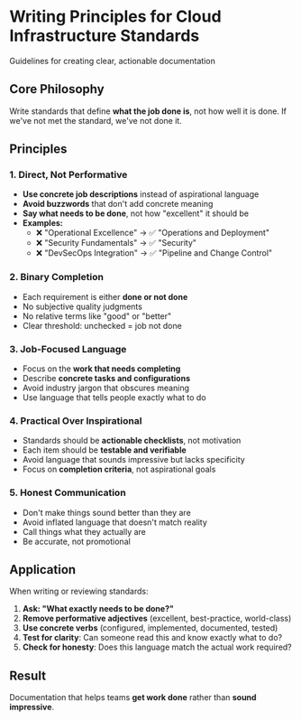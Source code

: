 # Writing Principles for Cloud Infrastructure Standards

Guidelines for creating clear, actionable documentation

## Core Philosophy

Write standards that define **what the job done is**, not how well it is done. If we've not met the standard, we've not done it.

## Principles

### 1. Direct, Not Performative

- **Use concrete job descriptions** instead of aspirational language
- **Avoid buzzwords** that don't add concrete meaning
- **Say what needs to be done**, not how "excellent" it should be
- **Examples:**
  - ❌ "Operational Excellence" → ✅ "Operations and Deployment"
  - ❌ "Security Fundamentals" → ✅ "Security"
  - ❌ "DevSecOps Integration" → ✅ "Pipeline and Change Control"

### 2. Binary Completion

- Each requirement is either **done or not done**
- No subjective quality judgments
- No relative terms like "good" or "better"
- Clear threshold: unchecked = job not done

### 3. Job-Focused Language

- Focus on the **work that needs completing**
- Describe **concrete tasks and configurations**
- Avoid industry jargon that obscures meaning
- Use language that tells people exactly what to do

### 4. Practical Over Inspirational

- Standards should be **actionable checklists**, not motivation
- Each item should be **testable and verifiable**
- Avoid language that sounds impressive but lacks specificity
- Focus on **completion criteria**, not aspirational goals

### 5. Honest Communication

- Don't make things sound better than they are
- Avoid inflated language that doesn't match reality
- Call things what they actually are
- Be accurate, not promotional

## Application

When writing or reviewing standards:

1. **Ask: "What exactly needs to be done?"**
2. **Remove performative adjectives** (excellent, best-practice, world-class)
3. **Use concrete verbs** (configured, implemented, documented, tested)
4. **Test for clarity**: Can someone read this and know exactly what to do?
5. **Check for honesty**: Does this language match the actual work required?

## Result

Documentation that helps teams **get work done** rather than **sound impressive**.

